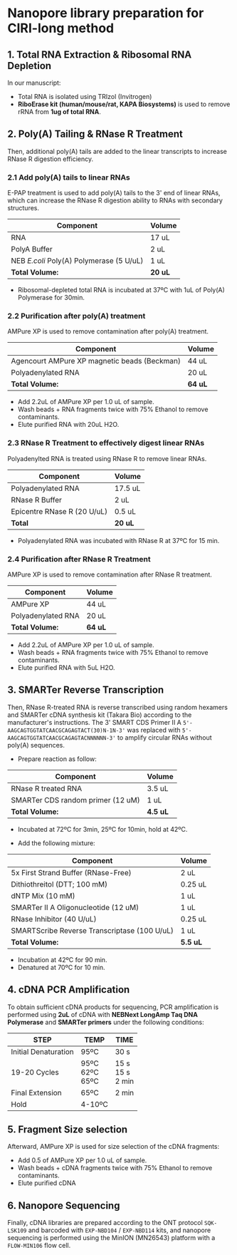 # Nanopore library preparation for CIRI-long method

## 1. Total RNA Extraction & Ribosomal RNA Depletion

In our manuscript:

- Total RNA is isolated using TRIzol (Invitrogen)
- **RiboErase kit (human/mouse/rat, KAPA Biosystems)** is used to remove rRNA from **1ug of total RNA**.

## 2. Poly(A) Tailing & RNase R Treatment

Then, additional poly(A) tails are added to the linear transcripts to increase RNase R digestion efficiency.

### 2.1 Add poly(A) tails to linear RNAs

E-PAP treatment is used to add poly(A) tails to the 3' end of linear RNAs, which can increase the RNase R digestion ability to RNAs with secondary structures.

Component | Volume
-|-
RNA | 17 uL
PolyA Buffer | 2 uL
NEB *E.coli* Poly(A) Polymerase (5 U/uL) | 1 uL
**Total Volume:** | **20 uL**

- Ribosomal-depleted total RNA is incubated at 37ºC with 1uL of Poly(A) Polymerase for 30min.

### 2.2 Purification after poly(A) treatment

AMPure XP is used to remove contamination after poly(A) treatment.

Component | Volume
-|-
Agencourt AMPure XP magnetic beads (Beckman) | 44 uL
Polyadenylated RNA | 20 uL
**Total Volume:** | **64 uL**

- Add 2.2uL of AMPure XP per 1.0 uL of sample.
- Wash beads + RNA fragments twice with 75% Ethanol to remove contaminants.
- Elute purified RNA with 20uL H2O.

### 2.3 RNase R Treatment to effectively digest linear RNAs

Polyadenylted RNA is treated using RNase R to remove linear RNAs.

Component | Volume
-|-
Polyadenylated RNA  | 17.5 uL
RNase R Buffer | 2 uL
Epicentre RNase R (20 U/uL) | 0.5 uL
**Total** | **20 uL**

- Polyadenylated RNA was incubated with RNase R at 37ºC for 15 min.

### 2.4 Purification after RNase R Treatment

AMPure XP is used to remove contamination after RNase R treatment.

Component | Volume
-|-
AMPure XP | 44 uL
Polyadenylated RNA | 20 uL
**Total Volume:** | **64 uL**

- Add 2.2uL of AMPure XP per 1.0 uL of sample.
- Wash beads + RNA fragments twice with 75% Ethanol to remove contaminants.
- Elute purified RNA with 5uL H2O. 

## 3. SMARTer Reverse Transcription

Then, RNase R-treated RNA is reverse transcribed using random hexamers and SMARTer cDNA synthesis kit (Takara Bio) according to the manufacturer's instructions. The 3' SMART CDS Primer II A `5'-AAGCAGTGGTATCAACGCAGAGTACT(30)N-1N-3'` was replaced with `5'-AAGCAGTGGTATCAACGCAGAGTACNNNNNN-3'` to amplify circular RNAs without poly(A) sequences.

- Prepare reaction as follow:

Component | Volume
-|-
RNase R treated RNA | 3.5 uL
SMARTer CDS random primer (12 uM) | 1 uL
**Total Volume:** | **4.5 uL**

- Incubated at 72ºC for 3min, 25ºC for 10min, hold at 42ºC.

- Add the following mixture:

Component | Volume
-|-
5x First Strand Buffer (RNase-Free) | 2 uL
Dithiothreitol (DTT; 100 mM) | 0.25 uL
dNTP Mix (10 mM) | 1 uL
SMARTer II A Oligonucleotide (12 uM) | 1 uL
RNase Inhibitor (40 U/uL) | 0.25 uL
SMARTScribe Reverse Transcriptase (100 U/uL) | 1 uL
**Total Volume:** | **5.5 uL**

- Incubation at 42ºC for 90 min.
- Denatured at 70ºC for 10 min.

## 4. cDNA PCR Amplification

To obtain sufficient cDNA products for sequencing, PCR amplification is performed using **2uL** of cDNA with **NEBNext LongAmp Taq DNA Polymerase** and **SMARTer primers** under the following conditions:

STEP | TEMP | TIME
-|-|-
Initial Denaturation | 95ºC | 30 s
19-20 Cycles | 95ºC<br>62ºC<br>65ºC | 15 s<br>15 s<br>2 min 
Final Extension | 65ºC | 2 min
Hold | 4-10ºC

## 5. Fragment Size selection

Afterward, AMPure XP is used for size selection of the cDNA fragments:

- Add 0.5 of AMPure XP per 1.0 uL of sample.
- Wash beads + cDNA fragments twice with 75% Ethanol to remove contaminants.
- Elute purified cDNA

## 6. Nanopore Sequencing

Finally, cDNA libraries are prepared according to the ONT protocol `SQK-LSK109` and barcoded with `EXP-NBD104` / `EXP-NBD114` kits, and nanopore sequencing is performed using the MinION (MN26543) platform with a `FLOW-MIN106` flow cell.
